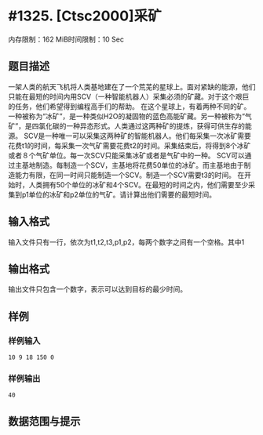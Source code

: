 # #1325. [Ctsc2000]采矿

内存限制：162 MiB时间限制：10 Sec

## 题目描述

一架人类的航天飞机将人类基地建在了一个荒芜的星球上。面对紧缺的能源，他们只能在最短的时间内用SCV（一种智能机器人）采集必须的矿藏。对于这个艰巨的任务，他们希望得到编程高手们的帮助。
在这个星球上，有着两种不同的矿。一种被称为“冰矿”，是一种类似H2O的凝固物的蓝色高能矿藏。另一种被称为“气矿”，是四氯化碳的一种异态形式。人类通过这两种矿的提炼，获得可供生存的能源。
SCV是一种唯一可以采集这两种矿的智能机器人。他们每采集一次冰矿需要花费t1的时间，每采集一次气矿需要花费t2的时间。采集结束后，将得到8个冰矿或者８个气矿单位。每一次SCV只能采集冰矿或者是气矿中的一种。
SCV可以通过主基地制造。每制造一个SCV，主基地将花费50单位的冰矿。而主基地由于制造能力有限，在同一时间只能制造一个SCV。制造一个SCV需要t3的时间。
在开始时，人类拥有50个单位的冰矿和4个SCV。在最短的时间之内，他们需要至少采集到p1单位的冰矿和p2单位的气矿。请计算出他们需要的最短时间。


## 输入格式

输入文件只有一行，依次为t1,t2,t3,p1,p2，每两个数字之间有一个空格。其中1

## 输出格式

输出文件只包含一个数字，表示可以达到目标的最少时间。


## 样例

### 样例输入

    
    10 9 18 150 0
    
    
    

### 样例输出

    
    40
    
    

## 数据范围与提示
